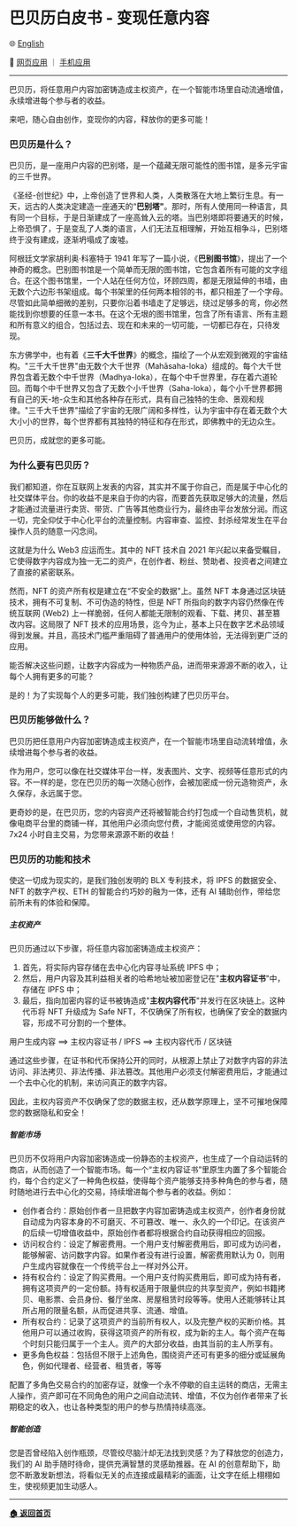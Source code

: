 # 巴贝历白皮书 - 变现任意内容

🌐 [English](./_enus.md)

<!-- 🌎 待定 -->

🚀 [网页应用](https://u.babelyx.com) ｜ [手机应用](https://links.babelyx.com)

---

巴贝历，将任意用户内容加密铸造成主权资产，在一个智能市场里自动流通增值，永续增进每个参与者的收益。

来吧，随心自由创作，变现你的内容，释放你的更多可能！

### 巴贝历是什么？

巴贝历，是一座用户内容的巴别塔，是一个蕴藏无限可能性的图书馆，是多元宇宙的三千世界。

《圣经-创世纪》中，上帝创造了世界和人类，人类散落在大地上繁衍生息。有一天，远古的人类决定建造一座通天的“**巴别塔"**。那时，所有人使用同一种语言，具有同一个目标，于是日渐建成了一座高耸入云的塔。当巴别塔即将要通天的时候，上帝恐惧了，于是变乱了人类的语言，人们无法互相理解，开始互相争斗，巴别塔终于没有建成，逐渐坍塌成了废墟。

阿根廷文学家胡利奥·科塞特于 1941 年写了一篇小说，《**巴别图书馆**》，提出了一个神奇的概念。巴别图书馆是一个简单而无限的图书馆，它包含着所有可能的文字组合。在这个图书馆里，一个人站在任何方位，环顾四周，都是无限延伸的书墙，由无数个六边形书架组成。每个书架里的任何两本相邻的书，都只相差了一个字母。尽管如此简单细微的差别，只要你沿着书墙走了足够远，绕过足够多的弯，你必然能找到你想要的任意一本书。在这个无垠的图书馆里，包含了所有语言、所有主题和所有意义的组合，包括过去、现在和未来的一切可能，一切都已存在，只待发现。

东方佛学中，也有着《**三千大千世界**》的概念，描绘了一个从宏观到微观的宇宙结构。"三千大千世界"由无数个大千世界（Mahāsaha-loka）组成的。每个大千世界包含着无数个中千世界（Madhya-loka），在每个中千世界里，存在着六道轮回。而每个中千世界又包含了无数个小千世界（Saha-loka），每个小千世界都拥有自己的天-地-众生和其他各种存在形式，具有自己独特的生命、景观和规律。"三千大千世界"描绘了宇宙的无限广阔和多样性，认为宇宙中存在着无数个大大小小的世界，每个世界都有其独特的特征和存在形式，即佛教中的无边众生。

巴贝历，成就您的更多可能。

### 为什么要有巴贝历？

我们都知道，你在互联网上发表的内容，其实并不属于你自己，而是属于中心化的社交媒体平台。你的收益不是来自于你的内容，而要首先获取足够大的流量，然后才能通过流量进行卖货、带货、广告等其他商业行为，最终由平台发放分润。而这一切，完全仰仗于中心化平台的流量控制。内容审查、监控、封杀经常发生在平台操作人员的随意一闪念间。

这就是为什么 Web3 应运而生。其中的 NFT 技术自 2021 年兴起以来备受瞩目，它使得数字内容成为独一无二的资产，在创作者、粉丝、赞助者、投资者之间建立了直接的紧密联系。

然而，NFT 的资产所有权是建立在“不安全的数据"上。虽然 NFT 本身通过区块链技术，拥有不可复制、不可伪造的特性，但是 NFT 所指向的数字内容仍然像在传统互联网 (Web2) 上一样脆弱，任何人都能无限制的观看、下载、拷贝、甚至篡改内容。这局限了 NFT 技术的应用场景，迄今为止，基本上只在数字艺术品领域得到发展。并且，高技术门槛严重阻碍了普通用户的使用体验，无法得到更广泛的应用。

能否解决这些问题，让数字内容成为一种物质产品，进而带来源源不断的收入，让每个人拥有更多的可能？

是的！为了实现每个人的更多可能，我们独创构建了巴贝历平台。

### 巴贝历能够做什么？

巴贝历把任意用户内容加密铸造成主权资产，在一个智能市场里自动流转增值，永续增进每个参与者的收益。

作为用户，您可以像在社交媒体平台一样，发表图片、文字、视频等任意形式的内容。不一样的是，您在巴贝历的每一次随心创作，会被加密成一份元造物资产，永久保存，永远属于您。

更奇妙的是，在巴贝历，您的内容资产还将被智能合约打包成一个自动售货机，就像电商平台里的商铺一样，其他用户必须向您付费，才能阅览或使用您的内容。7x24 小时自主交易，为您带来源源不断的收益！

### 巴贝历的功能和技术

使这一切成为现实的，是我们独创发明的 BLX 专利技术，将 IPFS 的数据安全、 NFT 的数字产权、ETH 的智能合约巧妙的融为一体，还有 AI 辅助创作，带给您前所未有的体验和保障。

##### 主权资产

巴贝历通过以下步骤，将任意内容加密铸造成主权资产：

1. 首先，将实际内容存储在去中心化内容寻址系统 IPFS 中；
2. 然后，用户内容及其利益相关者的哈希地址被加密登记在"**主权内容证书**"中，存储在 IPFS 中；
3. 最后，指向加密内容的证书被铸造成"**主权内容代币**"并发行在区块链上。这种代币将 NFT 升级成为 Safe NFT，不仅确保了所有权，也确保了安全的数据内容，形成不可分割的一个整体。

用户生成内容 ==> 主权内容证书 / IPFS ==> 主权内容代币 / 区块链

通过这些步骤，在证书和代币保持公开的同时，从根源上禁止了对数字内容的非法访问、非法拷贝、非法传播、非法篡改。其他用户必须支付解密费用后，才能通过一个去中心化的机制，来访问真正的数字内容。

因此，主权内容资产不仅确保了您的数据主权，还从数学原理上，坚不可摧地保障您的数据隐私和安全！

##### 智能市场

巴贝历不仅将用户内容加密铸造成一份静态的主权资产，也生成了一个自动运转的商店，从而创造了一个智能市场。每一个“主权内容证书”里原生内置了多个智能合约，每个合约定义了一种角色权益，使得每个资产能够支持多种角色的参与者，随时随地进行去中心化的交易，持续增进每个参与者的收益。例如：

- 创作者合约：原始创作者一旦把数字内容加密铸造成主权资产，创作者身份就自动成为内容本身的不可磨灭、不可篡改、唯一、永久的一个印记。在该资产的后续一切增值收益中，原始创作者都将根据合约自动获得相应的回报。
- 访问权合约：设定了解密费用。一个用户支付解密费用后，即可成为访问者，能够解密、访问数字内容。如果作者没有进行设置，解密费用默认为 0，则用户生成内容就像在一个传统平台上一样对外公开。
- 持有权合约：设定了购买费用。一个用户支付购买费用后，即可成为持有者，拥有这项资产的一定份额。持有权适用于限量供应的共享型资产，例如书籍拷贝、电影票、会员身份、餐厅坐席、房屋租赁时段等等。使用人还能够转让其所占用的限量名额，从而促进共享、流通、增值。
- 所有权合约：记录了这项资产的当前所有权人，以及完整产权的买断价格。其他用户可以通过收购，获得这项资产的所有权，成为新的主人。每个资产在每个时刻只能归属于一个主人。资产的大部分收益，由其当前的主人所享有。
- 更多角色权益：包括但不限于上述角色，围绕资产还可有更多的细分或延展角色，例如代理者、经营者、租赁者，等等

配置了多角色交易合约的加密存证，就像一个永不停歇的自主运转的商店，无需主人操作，资产即可在不同角色的用户之间自动流转、增值，不仅为创作者带来了长期稳定的收入，也让各种类型的用户的参与热情持续高涨。

##### 智能创造

您是否曾经陷入创作瓶颈，尽管绞尽脑汁却无法找到灵感？为了释放您的创造力，我们的 AI 助手随时待命，提供充满智慧的灵感助推器。在 AI 的创意帮助下，助您不断激发新想法，将看似无关的点连接成最精彩的画面，让文字在纸上栩栩如生，使视频更加生动感人。

---

[**🏠 返回首页**](../../_zhcn.md)
